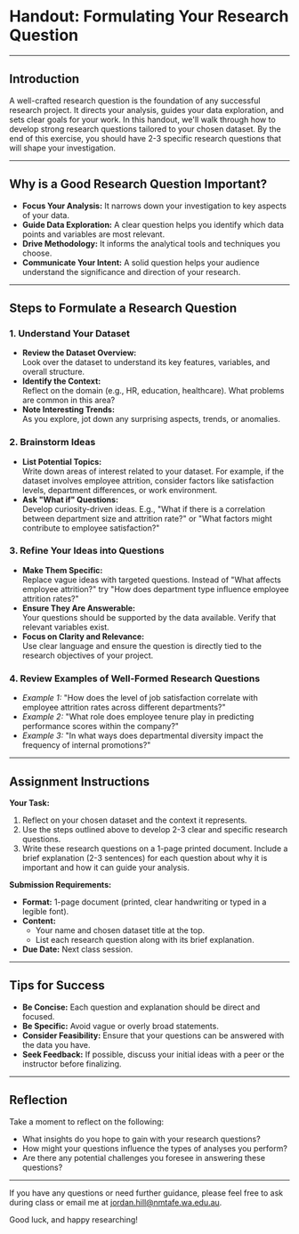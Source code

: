 # Handout: Formulating Your Research Question

---

## Introduction

A well-crafted research question is the foundation of any successful research project. It directs your analysis, guides your data exploration, and sets clear goals for your work. In this handout, we'll walk through how to develop strong research questions tailored to your chosen dataset. By the end of this exercise, you should have 2-3 specific research questions that will shape your investigation.

---

## Why is a Good Research Question Important?

- **Focus Your Analysis:** It narrows down your investigation to key aspects of your data.
- **Guide Data Exploration:** A clear question helps you identify which data points and variables are most relevant.
- **Drive Methodology:** It informs the analytical tools and techniques you choose.
- **Communicate Your Intent:** A solid question helps your audience understand the significance and direction of your research.

---

## Steps to Formulate a Research Question

### 1. Understand Your Dataset
- **Review the Dataset Overview:**  
  Look over the dataset to understand its key features, variables, and overall structure.
- **Identify the Context:**  
  Reflect on the domain (e.g., HR, education, healthcare). What problems are common in this area?
- **Note Interesting Trends:**  
  As you explore, jot down any surprising aspects, trends, or anomalies.

### 2. Brainstorm Ideas
- **List Potential Topics:**  
  Write down areas of interest related to your dataset. For example, if the dataset involves employee attrition, consider factors like satisfaction levels, department differences, or work environment.
- **Ask "What if" Questions:**  
  Develop curiosity-driven ideas. E.g., "What if there is a correlation between department size and attrition rate?" or "What factors might contribute to employee satisfaction?"

### 3. Refine Your Ideas into Questions
- **Make Them Specific:**  
  Replace vague ideas with targeted questions. Instead of "What affects employee attrition?" try "How does department type influence employee attrition rates?"
- **Ensure They Are Answerable:**  
  Your questions should be supported by the data available. Verify that relevant variables exist.
- **Focus on Clarity and Relevance:**  
  Use clear language and ensure the question is directly tied to the research objectives of your project.

### 4. Review Examples of Well-Formed Research Questions

- *Example 1:* "How does the level of job satisfaction correlate with employee attrition rates across different departments?"
- *Example 2:* "What role does employee tenure play in predicting performance scores within the company?"
- *Example 3:* "In what ways does departmental diversity impact the frequency of internal promotions?"

---

## Assignment Instructions

**Your Task:**
1. Reflect on your chosen dataset and the context it represents.
2. Use the steps outlined above to develop 2-3 clear and specific research questions.
3. Write these research questions on a 1-page printed document. Include a brief explanation (2-3 sentences) for each question about why it is important and how it can guide your analysis.

**Submission Requirements:**
- **Format:** 1-page document (printed, clear handwriting or typed in a legible font).
- **Content:** 
  - Your name and chosen dataset title at the top.
  - List each research question along with its brief explanation.
- **Due Date:** Next class session.

---

## Tips for Success

- **Be Concise:** Each question and explanation should be direct and focused.
- **Be Specific:** Avoid vague or overly broad statements.
- **Consider Feasibility:** Ensure that your questions can be answered with the data you have.
- **Seek Feedback:** If possible, discuss your initial ideas with a peer or the instructor before finalizing.

---

## Reflection

Take a moment to reflect on the following:
- What insights do you hope to gain with your research questions?
- How might your questions influence the types of analyses you perform?
- Are there any potential challenges you foresee in answering these questions?

---

If you have any questions or need further guidance, please feel free to ask during class or email me at jordan.hill@nmtafe.wa.edu.au.

Good luck, and happy researching!